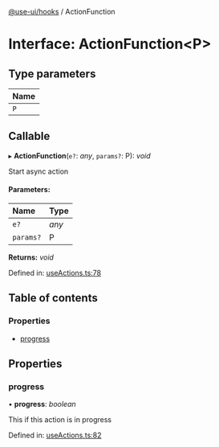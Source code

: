 [@use-ui/hooks](../README.md) / ActionFunction

# Interface: ActionFunction<P\>

## Type parameters

| Name |
| :------ |
| `P` |

## Callable

▸ **ActionFunction**(`e?`: *any*, `params?`: P): *void*

Start async action

#### Parameters:

| Name | Type |
| :------ | :------ |
| `e?` | *any* |
| `params?` | P |

**Returns:** *void*

Defined in: [useActions.ts:78](https://github.com/vasyas/use-ui-hooks/blob/246e5b6/src/useActions.ts#L78)

## Table of contents

### Properties

- [progress](actionfunction.md#progress)

## Properties

### progress

• **progress**: *boolean*

This if this action is in progress

Defined in: [useActions.ts:82](https://github.com/vasyas/use-ui-hooks/blob/246e5b6/src/useActions.ts#L82)
